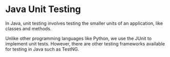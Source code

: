 # Java Unit Testing

In Java, unit testing involves testing the smaller units of an application,
like classes and methods.


Unlike other programming languages like Python, we use the JUnit to implement
unit tests. However, there are other testing frameworks available for testing in Java
such as TestNG. 